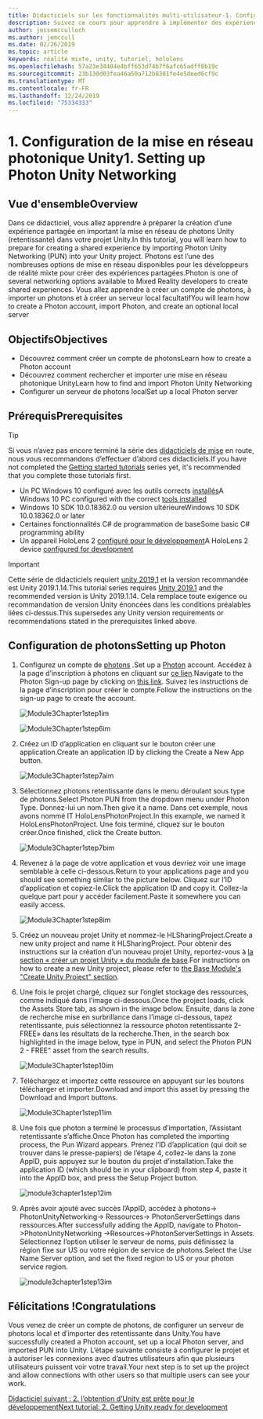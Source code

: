 ```yaml
---
title: Didacticiels sur les fonctionnalités multi-utilisateur-1. Configuration de la mise en réseau photonique Unity
description: Suivez ce cours pour apprendre à implémenter des expériences partagées multi-utilisateur dans une application HoloLens 2.
author: jessemcculloch
ms.author: jemccull
ms.date: 02/26/2019
ms.topic: article
keywords: réalité mixte, unity, tutoriel, hololens
ms.openlocfilehash: 57a23e34404e4bff653d74b7f6afc65adff8b19c
ms.sourcegitcommit: 23b130d03fea46a50a712b8301fe4e5deed6cf9c
ms.translationtype: MT
ms.contentlocale: fr-FR
ms.lasthandoff: 12/24/2019
ms.locfileid: "75334333"
---
```

# <a name="1-setting-up-photon-unity-networking"></a><span data-ttu-id="82ab6-105">1. Configuration de la mise en réseau photonique Unity</span><span class="sxs-lookup"><span data-stu-id="82ab6-105">1. Setting up Photon Unity Networking</span></span>

## <a name="overview"></a><span data-ttu-id="82ab6-106">Vue d'ensemble</span><span class="sxs-lookup"><span data-stu-id="82ab6-106">Overview</span></span>

<span data-ttu-id="82ab6-107">Dans ce didacticiel, vous allez apprendre à préparer la création d’une expérience partagée en important la mise en réseau de photons Unity (retentissante) dans votre projet Unity.</span><span class="sxs-lookup"><span data-stu-id="82ab6-107">In this tutorial, you will learn how to prepare for creating a shared experience by importing Photon Unity Networking (PUN) into your Unity project.</span></span> <span data-ttu-id="82ab6-108">Photons est l’une des nombreuses options de mise en réseau disponibles pour les développeurs de réalité mixte pour créer des expériences partagées.</span><span class="sxs-lookup"><span data-stu-id="82ab6-108">Photon is one of several networking options available to Mixed Reality developers to create shared experiences.</span></span> <span data-ttu-id="82ab6-109">Vous allez apprendre à créer un compte de photons, à importer un photons et à créer un serveur local facultatif</span><span class="sxs-lookup"><span data-stu-id="82ab6-109">You will learn how to create a Photon account, import Photon, and create an optional local server</span></span>

## <a name="objectives"></a><span data-ttu-id="82ab6-110">Objectifs</span><span class="sxs-lookup"><span data-stu-id="82ab6-110">Objectives</span></span>

* <span data-ttu-id="82ab6-111">Découvrez comment créer un compte de photons</span><span class="sxs-lookup"><span data-stu-id="82ab6-111">Learn how to create a Photon account</span></span>
* <span data-ttu-id="82ab6-112">Découvrez comment rechercher et importer une mise en réseau photonique Unity</span><span class="sxs-lookup"><span data-stu-id="82ab6-112">Learn how to find and import Photon Unity Networking</span></span>
* <span data-ttu-id="82ab6-113">Configurer un serveur de photons local</span><span class="sxs-lookup"><span data-stu-id="82ab6-113">Set up a local Photon server</span></span>

## <a name="prerequisites"></a><span data-ttu-id="82ab6-114">Prérequis</span><span class="sxs-lookup"><span data-stu-id="82ab6-114">Prerequisites</span></span>

>[!TIP]
><span data-ttu-id="82ab6-115">Si vous n’avez pas encore terminé la série des [didacticiels de mise](mrlearning-base.md) en route, nous vous recommandons d’effectuer d’abord ces didacticiels.</span><span class="sxs-lookup"><span data-stu-id="82ab6-115">If you have not completed the [Getting started tutorials](mrlearning-base.md) series yet, it's recommended that you complete those tutorials first.</span></span>

* <span data-ttu-id="82ab6-116">Un PC Windows 10 configuré avec les outils corrects [installés](install-the-tools.md)</span><span class="sxs-lookup"><span data-stu-id="82ab6-116">A Windows 10 PC configured with the correct [tools installed](install-the-tools.md)</span></span>
* <span data-ttu-id="82ab6-117">Windows 10 SDK 10.0.18362.0 ou version ultérieure</span><span class="sxs-lookup"><span data-stu-id="82ab6-117">Windows 10 SDK 10.0.18362.0 or later</span></span>
* <span data-ttu-id="82ab6-118">Certaines fonctionnalités C# de programmation de base</span><span class="sxs-lookup"><span data-stu-id="82ab6-118">Some basic C# programming ability</span></span>
* <span data-ttu-id="82ab6-119">Un appareil HoloLens 2 [configuré pour le développement](using-visual-studio.md#enabling-developer-mode)</span><span class="sxs-lookup"><span data-stu-id="82ab6-119">A HoloLens 2 device [configured for development](using-visual-studio.md#enabling-developer-mode)</span></span>

>[!IMPORTANT]
><span data-ttu-id="82ab6-120">Cette série de didacticiels requiert <a href="https://unity3d.com/get-unity/download/archive" target="_blank">unity 2019,1</a> et la version recommandée est Unity 2019.1.14.</span><span class="sxs-lookup"><span data-stu-id="82ab6-120">This tutorial series requires <a href="https://unity3d.com/get-unity/download/archive" target="_blank">Unity 2019.1</a> and the recommended version is Unity 2019.1.14.</span></span> <span data-ttu-id="82ab6-121">Cela remplace toute exigence ou recommandation de version Unity énoncées dans les conditions préalables liées ci-dessus.</span><span class="sxs-lookup"><span data-stu-id="82ab6-121">This supersedes any Unity version requirements or recommendations stated in the prerequisites linked above.</span></span>

## <a name="setting-up-photon"></a><span data-ttu-id="82ab6-122">Configuration de photons</span><span class="sxs-lookup"><span data-stu-id="82ab6-122">Setting up Photon</span></span>

1. <span data-ttu-id="82ab6-123">Configurez un compte de [photons](https://dashboard.photonengine.com//Account/SignUp) .</span><span class="sxs-lookup"><span data-stu-id="82ab6-123">Set up a [Photon](https://dashboard.photonengine.com//Account/SignUp) account.</span></span> <span data-ttu-id="82ab6-124">Accédez à la page d’inscription à photons en cliquant sur [ce lien](https://dashboard.photonengine.com//Account/SignUp).</span><span class="sxs-lookup"><span data-stu-id="82ab6-124">Navigate to the Photon Sign-up page by clicking on [this link](https://dashboard.photonengine.com//Account/SignUp).</span></span> <span data-ttu-id="82ab6-125">Suivez les instructions de la page d’inscription pour créer le compte.</span><span class="sxs-lookup"><span data-stu-id="82ab6-125">Follow the instructions on the sign-up page to create the account.</span></span>

    ![Module3Chapter1step1im](images/module3chapter1step1im.PNG)

    ![Module3Chapter1step6im](images/module3chapter1step6im.PNG)

2. <span data-ttu-id="82ab6-128">Créez un ID d’application en cliquant sur le bouton créer une application.</span><span class="sxs-lookup"><span data-stu-id="82ab6-128">Create an application ID by clicking the Create a New App button.</span></span>

    ![Module3Chapter1step7aim](images/module3chapter1step7aim.PNG)

3. <span data-ttu-id="82ab6-130">Sélectionnez photons retentissante dans le menu déroulant sous type de photons.</span><span class="sxs-lookup"><span data-stu-id="82ab6-130">Select Photon PUN from the dropdown menu under Photon Type.</span></span> <span data-ttu-id="82ab6-131">Donnez-lui un nom.</span><span class="sxs-lookup"><span data-stu-id="82ab6-131">Then give it a name.</span></span> <span data-ttu-id="82ab6-132">Dans cet exemple, nous avons nommé IT HoloLensPhotonProject.</span><span class="sxs-lookup"><span data-stu-id="82ab6-132">In this example, we named it HoloLensPhotonProject.</span></span> <span data-ttu-id="82ab6-133">Une fois terminé, cliquez sur le bouton créer.</span><span class="sxs-lookup"><span data-stu-id="82ab6-133">Once finished, click the Create button.</span></span>

    ![Module3Chapter1step7bim](images/module3chapter1step7bim.PNG)

4. <span data-ttu-id="82ab6-135">Revenez à la page de votre application et vous devriez voir une image semblable à celle ci-dessous.</span><span class="sxs-lookup"><span data-stu-id="82ab6-135">Return to your applications page and you should see something similar to the picture below.</span></span> <span data-ttu-id="82ab6-136">Cliquez sur l’ID d’application et copiez-le.</span><span class="sxs-lookup"><span data-stu-id="82ab6-136">Click the application ID and copy it.</span></span> <span data-ttu-id="82ab6-137">Collez-la quelque part pour y accéder facilement.</span><span class="sxs-lookup"><span data-stu-id="82ab6-137">Paste it somewhere you can easily access.</span></span>  

    ![Module3Chapter1step8im](images/module3chapter1step8im.PNG)

5. <span data-ttu-id="82ab6-139">Créez un nouveau projet Unity et nommez-le HLSharingProject.</span><span class="sxs-lookup"><span data-stu-id="82ab6-139">Create a new unity project and name it HLSharingProject.</span></span> <span data-ttu-id="82ab6-140">Pour obtenir des instructions sur la création d’un nouveau projet Unity, reportez-vous à [la section « créer un projet Unity » du module de base](https://docs.microsoft.com//windows/mixed-reality/mrlearning-base-ch1#create-new-unity-project).</span><span class="sxs-lookup"><span data-stu-id="82ab6-140">For instructions on how to create a new Unity project, please refer to [the Base Module's "Create Unity Project" section](https://docs.microsoft.com//windows/mixed-reality/mrlearning-base-ch1#create-new-unity-project).</span></span> 

6. <span data-ttu-id="82ab6-141">Une fois le projet chargé, cliquez sur l’onglet stockage des ressources, comme indiqué dans l’image ci-dessous.</span><span class="sxs-lookup"><span data-stu-id="82ab6-141">Once the project loads, click the Assets Store tab, as shown in the image below.</span></span> <span data-ttu-id="82ab6-142">Ensuite, dans la zone de recherche mise en surbrillance dans l’image ci-dessous, tapez retentissante, puis sélectionnez la ressource photon retentissante 2-FREE» dans les résultats de la recherche.</span><span class="sxs-lookup"><span data-stu-id="82ab6-142">Then, in the search box highlighted in the image below, type in PUN, and select the Photon PUN 2 - FREE" asset from the search results.</span></span>

    ![Module3Chapter1step10im](images/module3chapter1step10im.PNG)

7. <span data-ttu-id="82ab6-144">Téléchargez et importez cette ressource en appuyant sur les boutons télécharger et importer.</span><span class="sxs-lookup"><span data-stu-id="82ab6-144">Download and import this asset by pressing the Download and Import buttons.</span></span>

    ![Module3Chapter1step11im](images/module3chapter1step11im.PNG)

8. <span data-ttu-id="82ab6-146">Une fois que photon a terminé le processus d’importation, l’Assistant retentissante s’affiche.</span><span class="sxs-lookup"><span data-stu-id="82ab6-146">Once Photon has completed the importing process, the Pun Wizard appears.</span></span> <span data-ttu-id="82ab6-147">Prenez l’ID d’application (qui doit se trouver dans le presse-papiers) de l’étape 4, collez-le dans la zone AppID, puis appuyez sur le bouton du projet d’installation.</span><span class="sxs-lookup"><span data-stu-id="82ab6-147">Take the application ID (which should be in your clipboard) from step 4, paste it into the AppID box, and press the Setup Project button.</span></span>

    ![module3chapter1step12im](images/module3chapter1step12im.PNG)

9. <span data-ttu-id="82ab6-149">Après avoir ajouté avec succès l’AppID, accédez à photons-> PhotonUnityNetworking-> Ressources-> PhotonServerSettings dans ressources.</span><span class="sxs-lookup"><span data-stu-id="82ab6-149">After successfully adding the AppID, navigate to Photon->PhotonUnityNetworking ->Resources->PhotonServerSettings in Assets.</span></span> <span data-ttu-id="82ab6-150">Sélectionnez l’option utiliser le serveur de noms, puis définissez la région fixe sur US ou votre région de service de photons.</span><span class="sxs-lookup"><span data-stu-id="82ab6-150">Select the Use Name Server option, and set the fixed region to US or your photon service region.</span></span>

    ![module3chapter1step13im](images/module3chapter1step13im.PNG)

## <a name="congratulations"></a><span data-ttu-id="82ab6-152">Félicitations !</span><span class="sxs-lookup"><span data-stu-id="82ab6-152">Congratulations</span></span>

<span data-ttu-id="82ab6-153">Vous venez de créer un compte de photons, de configurer un serveur de photons local et d’importer des retentissante dans Unity.</span><span class="sxs-lookup"><span data-stu-id="82ab6-153">You have successfully created a Photon account, set up a local Photon server, and imported PUN into Unity.</span></span> <span data-ttu-id="82ab6-154">L’étape suivante consiste à configurer le projet et à autoriser les connexions avec d’autres utilisateurs afin que plusieurs utilisateurs puissent voir votre travail.</span><span class="sxs-lookup"><span data-stu-id="82ab6-154">Your next step is to set up the project and allow connections with other users so that multiple users can see your work.</span></span>

<span data-ttu-id="82ab6-155">[Didacticiel suivant : 2. l’obtention d’Unity est prête pour le développement](mrlearning-sharing(photon)-ch2.md)</span><span class="sxs-lookup"><span data-stu-id="82ab6-155">[Next tutorial: 2. Getting Unity ready for development](mrlearning-sharing(photon)-ch2.md)</span></span>
